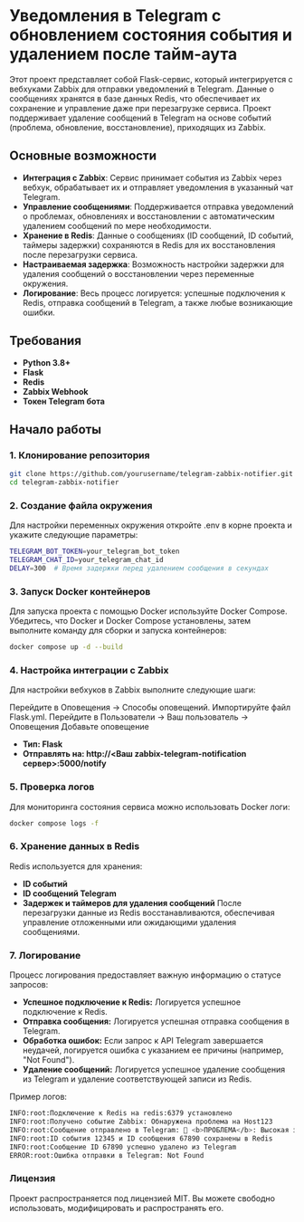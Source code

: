 # Уведомления в Telegram с обновлением состояния события и удалением после тайм-аута

Этот проект представляет собой Flask-сервис, который интегрируется с вебхуками Zabbix для отправки уведомлений в Telegram. Данные о сообщениях хранятся в базе данных Redis, что обеспечивает их сохранение и управление даже при перезагрузке сервиса. Проект поддерживает удаление сообщений в Telegram на основе событий (проблема, обновление, восстановление), приходящих из Zabbix.

## Основные возможности
- **Интеграция с Zabbix**: Сервис принимает события из Zabbix через вебхук, обрабатывает их и отправляет уведомления в указанный чат Telegram.
- **Управление сообщениями**: Поддерживается отправка уведомлений о проблемах, обновлениях и восстановлении с автоматическим удалением сообщений по мере необходимости.
- **Хранение в Redis**: Данные о сообщениях (ID сообщений, ID событий, таймеры задержки) сохраняются в Redis для их восстановления после перезагрузки сервиса.
- **Настраиваемая задержка**: Возможность настройки задержки для удаления сообщений о восстановлении через переменные окружения.
- **Логирование**: Весь процесс логируется: успешные подключения к Redis, отправка сообщений в Telegram, а также любые возникающие ошибки.

## Требования
- **Python 3.8+**
- **Flask**
- **Redis**
- **Zabbix Webhook**
- **Токен Telegram бота**

## Начало работы

### 1. Клонирование репозитория
```bash
git clone https://github.com/yourusername/telegram-zabbix-notifier.git
cd telegram-zabbix-notifier
```

### 2. Создание файла окружения
Для настройки переменных окружения откройте .env в корне проекта и укажите следующие параметры:
```bash
TELEGRAM_BOT_TOKEN=your_telegram_bot_token
TELEGRAM_CHAT_ID=your_telegram_chat_id
DELAY=300  # Время задержки перед удалением сообщения в секундах
```

### 3. Запуск Docker контейнеров

Для запуска проекта с помощью Docker используйте Docker Compose. Убедитесь, что Docker и Docker Compose установлены, затем выполните команду для сборки и запуска контейнеров:
```bash
docker compose up -d --build
```

### 4. Настройка интеграции с Zabbix

Для настройки вебхуков в Zabbix выполните следующие шаги:

Перейдите в Оповещения → Способы оповещений.
Импортируйте файл Flask.yml.
Перейдите в Пользователи → Ваш пользователь → Оповещения
Добавьте оповещение 
- **Тип: Flask**
- **Отправлять на: http://<Ваш zabbix-telegram-notification сервер>:5000/notify**

### 5. Проверка логов
Для мониторинга состояния сервиса можно использовать Docker логи:
```bash
docker compose logs -f
```

### 6. Хранение данных в Redis
Redis используется для хранения:
- **ID событий**
- **ID сообщений Telegram**
- **Задержек и таймеров для удаления сообщений**
После перезагрузки данные из Redis восстанавливаются, обеспечивая управление отложенными или ожидающими удаления сообщениями.

### 7. Логирование
Процесс логирования предоставляет важную информацию о статусе запросов:
- **Успешное подключение к Redis:** Логируется успешное подключение к Redis.
- **Отправка сообщения:** Логируется успешная отправка сообщения в Telegram.
- **Обработка ошибок:** Если запрос к API Telegram завершается неудачей, логируется ошибка с указанием ее причины (например, "Not Found").
- **Удаление сообщений:** Логируется успешное удаление сообщения из Telegram и удаление соответствующей записи из Redis.

Пример логов:
```bash
INFO:root:Подключение к Redis на redis:6379 установлено
INFO:root:Получено событие Zabbix: Обнаружена проблема на Host123
INFO:root:Сообщение отправлено в Telegram: 🚨 <b>ПРОБЛЕМА</b>: Высокая загрузка CPU <b>НА</b> Host123 🚨
INFO:root:ID события 12345 и ID сообщения 67890 сохранены в Redis
INFO:root:Сообщение ID 67890 успешно удалено из Telegram
ERROR:root:Ошибка отправки в Telegram: Not Found
  ```
### Лицензия
Проект распространяется под лицензией MIT. Вы можете свободно использовать, модифицировать и распространять его.
